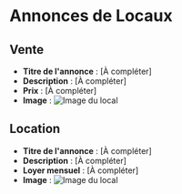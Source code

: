 # Annonces de Locaux

## Vente

- **Titre de l'annonce** : [À compléter]
- **Description** : [À compléter]
- **Prix** : [À compléter]
- **Image** : ![Image du local](URL_DE_L_IMAGE)

## Location

- **Titre de l'annonce** : [À compléter]
- **Description** : [À compléter]
- **Loyer mensuel** : [À compléter]
- **Image** : ![Image du local](URL_DE_L_IMAGE)
